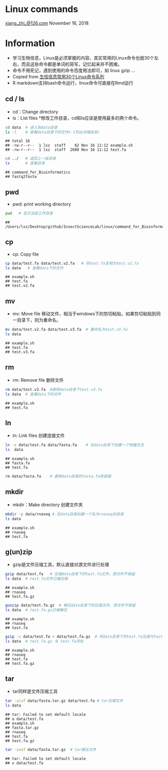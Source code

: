 Linux commands
================
<xiang_zhi_@126.com>
November 16, 2018

Information
===========

-   学习生物信息，Linux是必须掌握的内容，其实常用的Linux命令也就30个左右，而且这些命令都是单词的简写，记忆起来并不困难。
-   命令不用死记，遇到使用的命令百度用法即可，如 linux gzip ...
-   Copied from [生信信息常用30个Linux命令系列](https://mp.weixin.qq.com/s/vaizJyXOdHK2_DA0utpiTA)
-   R markdown支持bash命令运行，linux命令可直接在Rmd运行

cd / ls
-------

-   cd：Change directory
-   ls：List files \*修改工作目录，cd和ls应该是使用最多的两个命令。

``` bash
cd data  # 进入到data目录
ls -l    # 查看data目录下的文件(-l列出详细信息)
```

    ## total 16
    ## -rw-r--r--  1 lxz  staff    62 Nov 16 11:12 example.sh
    ## -rw-r--r--  1 lxz  staff  2688 Nov 16 11:12 test.fa

``` bash
cd ../   # 返回上一级目录
ls       # 查看目录
```

    ## command_for_Bioinformatics
    ## fastq2fasta

pwd
---

-   pwd: print working directory

``` bash
pwd   # 显示当前工作目录
```

    ## /Users/lxz/Desktop/github/InsectScienceLab/linux/command_for_Bioinformatics

cp
--

-   cp: Copy file

``` bash
cp data/test.fa data/test.v2.fa   # 将test.fa复制为test.v2.fa
ls data   # 查看data下的文件
```

    ## example.sh
    ## test.fa
    ## test.v2.fa

mv
--

-   mv: Move file 移动文件，相当于windows下的剪切粘贴，如果剪切粘贴到同一目录下，则为重命名。

``` bash
mv data/test.v2.fa data/test.v3.fa  # 重命名为test.v3.fa
ls data
```

    ## example.sh
    ## test.fa
    ## test.v3.fa

rm
--

-   rm: Remove file 删除文件

``` bash
rm data/test.v3.fa  #删除data目录下test.v3.fa
ls data  # 查看data下的文件
```

    ## example.sh
    ## test.fa

ln
--

-   ln: Link files 创建连接文件

``` bash
ln -s data/test.fa data/fasta.fa    # 在data目录下创建一个快捷方式
ls  data
```

    ## example.sh
    ## fasta.fa
    ## test.fa

``` bash
rm data/fasta.fa    # 删除data目录的fasta.fa软链接 
```

mkdir
-----

-   mkdir：Make directory 创建文件夹

``` bash
mkdir -p data/rnaseq # 在data目录创建一个名为rnaseq的目录 
ls data
```

    ## example.sh
    ## rnaseq
    ## test.fa

g(un)zip
--------

-   gzip是文件压缩工具，默认直接对源文件进行处理

``` bash
gzip data/test.fa   # 压缩data目录下的test.fa文件，原文件不保留
ls data  # test.fa文件已被压缩
```

    ## example.sh
    ## rnaseq
    ## test.fa.gz

``` bash
gunzip data/test.fa.gz  # 解压data目录下的压缩文件，原文件不保留
ls data  # test.fa.gz已被解压
```

    ## example.sh
    ## rnaseq
    ## test.fa

``` bash
gzip -c data/test.fa > data/test.fa.gz  # 将data目录下的test.fa压缩为fasta.fa.gz,同时保留原文件
ls data  # test.fa.gz 与 test.fa同在
```

    ## example.sh
    ## rnaseq
    ## test.fa
    ## test.fa.gz

tar
---

-   tar同样是文件压缩工具

``` bash
tar -zcvf data/fasta.tar.gz data/test.fa # tar压缩文件
ls data
```

    ## tar: Failed to set default locale
    ## a data/test.fa
    ## example.sh
    ## fasta.tar.gz
    ## rnaseq
    ## test.fa
    ## test.fa.gz

``` bash
tar -zxvf data/fasta.tar.gz  # tar解压文件
```

    ## tar: Failed to set default locale
    ## x data/test.fa
